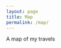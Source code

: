 ```yaml
---
layout: page
title: Map
permalink: /map/
---
```

A map of my travels

<html>
  <head>
    <title>Add Map</title>
    <link rel="shortcut icon" href="#" />
    <script
      src="https://maps.googleapis.com/maps/api/js?key=AIzaSyCQeAFJAmmQ9NIqFtU78HuEL7BFydeqwFw&callback=initMap&libraries=drawing&v=weekly"
      defer
    ></script>
    <style type="text/css">
      #map {
        height: 500px;
        width: 800px;
      }
    </style>
    <script>
        function initMap() {    
            const map = new google.maps.Map(document.getElementById("map"), {
                zoom: 3,
                center: { lat: 0, lng: -180 },
                mapTypeId: "terrain",
            });   
            fetch('../PanAmericaGPS.gpx')
                .then(response => response.text())
                .then(str => (new window.DOMParser()).parseFromString(str, "text/xml"))
                .then(doc =>
                {
                    var points = [];
                    var bounds = new google.maps.LatLngBounds();
                    const nodes = [...doc.getElementsByTagName('trkpt')];
                    nodes.forEach(node =>
                    {
                        var lat = node.getAttribute("lat");
                        var lon = node.getAttribute("lon");
                        var p = new google.maps.LatLng(lat, lon);
                        points.push(p);
                        bounds.extend(p);
                    })
                    var poly = new google.maps.Polyline({
                             path: points,
                             strokeColor: "#0000FF",
                             strokeOpacity: 1,
                             strokeWeight: 4
                        });
                        poly.setMap(map);
                        // fit bounds to track
                        map.fitBounds(bounds);
                })
        }
    </script>
  </head>
  <body>
    <!--The div element for the map -->
    <div id="map"></div>
  </body>
</html>